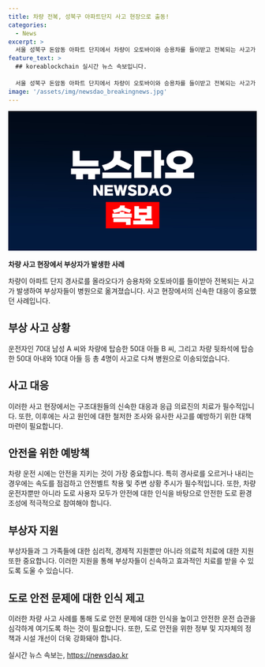 ```yaml
---
title: 차량 전복, 성북구 아파트단지 사고 현장으로 출동!
categories:
  - News
excerpt: >
  서울 성북구 돈암동 아파트 단지에서 차량이 오토바이와 승용차를 들이받고 전복되는 사고가 발생했다. 사고로 70대 운전자와 가족 등 4명이 부상을 입어 병원으로 이송됐으며, 소방대원들이 긴급 대응에 나섰다. 현재 경찰과 소방당국이 사고 원인을 조사 중에 있다. (150자)
feature_text: >
  ## koreablockchain 실시간 뉴스 속보입니다.

  서울 성북구 돈암동 아파트 단지에서 차량이 오토바이와 승용차를 들이받고 전복되는 사고가 발생했다. 사고로 70대 운전자와 가족 등 4명이 부상을 입어 병원으로 이송됐으며, 소방대원들이 긴급 대응에 나섰다. 현재 경찰과 소방당국이 사고 원인을 조사 중에 있다. (150자)
image: '/assets/img/newsdao_breakingnews.jpg'
---
```


<p><img src="/assets/img/newsdao_breakingnews.jpg" alt="koreablockchain 속보" /></p>

<p><b>차량 사고 현장에서 부상자가 발생한 사례</b></p>

<p data-ke-size="size16">차량이 아파트 단지 경사로를 올라오다가 승용차와 오토바이를 들이받아 전복되는 사고가 발생하여 부상자들이 병원으로 옮겨졌습니다. 사고 현장에서의 신속한 대응이 중요했던 사례입니다.</p>

<h2 data-ke-size="size26">부상 사고 상황</h2>

<p data-ke-size="size16">운전자인 70대 남성 A 씨와 차량에 탑승한 50대 아들 B 씨, 그리고 차량 뒷좌석에 탑승한 50대 아내와 10대 아들 등 총 4명이 사고로 다쳐 병원으로 이송되었습니다.</p>

<h2 data-ke-size="size26">사고 대응</h2>

<p data-ke-size="size16">이러한 사고 현장에서는 구조대원들의 신속한 대응과 응급 의료진의 치료가 필수적입니다. 또한, 이후에는 사고 원인에 대한 철저한 조사와 유사한 사고를 예방하기 위한 대책 마련이 필요합니다.</p>

<h2 data-ke-size="size26">안전을 위한 예방책</h2>

<p data-ke-size="size16">차량 운전 시에는 안전을 지키는 것이 가장 중요합니다. 특히 경사로를 오르거나 내리는 경우에는 속도를 점검하고 안전벨트 착용 및 주변 상황 주시가 필수적입니다. 또한, 차량 운전자뿐만 아니라 도로 사용자 모두가 안전에 대한 인식을 바탕으로 안전한 도로 환경 조성에 적극적으로 참여해야 합니다.</p>

<h2 data-ke-size="size26">부상자 지원</h2>

<p data-ke-size="size16">부상자들과 그 가족들에 대한 심리적, 경제적 지원뿐만 아니라 의료적 치료에 대한 지원 또한 중요합니다. 이러한 지원을 통해 부상자들이 신속하고 효과적인 치료를 받을 수 있도록 도울 수 있습니다.</p>

<h2 data-ke-size="size26">도로 안전 문제에 대한 인식 제고</h2>

<p data-ke-size="size16">이러한 차량 사고 사례를 통해 도로 안전 문제에 대한 인식을 높이고 안전한 운전 습관을 심각하게 여기도록 하는 것이 필요합니다. 또한, 도로 안전을 위한 정부 및 지자체의 정책과 시설 개선이 더욱 강화돼야 합니다.</p>
실시간 뉴스 속보는, <a href="https://newsdao.kr" rel="dofollow">https://newsdao.kr</a>


